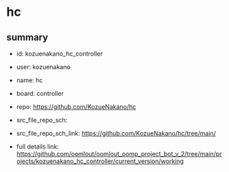 # hc
 
## summary 
* id: kozuenakano_hc_controller
* user: kozuenakano
* name: hc
* board: controller
* repo: https://github.com/KozueNakano/hc



* src_file_repo_sch: 
* src_file_repo_sch_link: https://github.com/KozueNakano/hc/tree/main/
* full details link: https://github.com/oomlout/oomlout_oomp_project_bot_v_2/tree/main/projects/kozuenakano_hc_controller/current_version/working  







